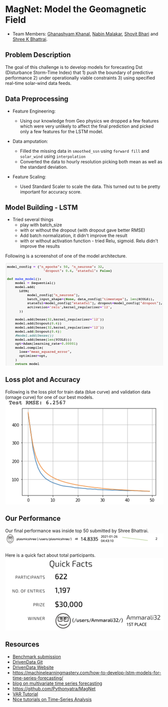 # MagNet: Model the Geomagnetic Field

- Team Members: [Ghanashyam Khanal](https://www.linkedin.com/in/ghanashyam-khanal/), [Nabin Malakar](https://www.linkedin.com/in/nabinkm/), [Shovit Bhari](https://www.linkedin.com/in/shovitraj/) and [Shree K Bhattrai](https://www.linkedin.com/in/shree-k-bhattarai-92625316/).

## Problem Description
The goal of this challenge is to develop models for forecasting Dst (Disturbance Storm-Time Index) that 1) push the boundary of predictive performance 2) under operationally viable constraints 3) using specified real-time solar-wind data feeds. 

## Data Preprocessing
- Feature Engineering:
    - Using our knowledge from Geo physics we dropped a few features which were very unlikely to affect the final prediction and picked only a few features for the LSTM model. 
- Data amputation:
    - Filled the missing data in `smoothed_ssn` using `forward fill` and `solar_wind` using `interpolation`
    - Converted the data to hourly resolution picking both mean as well as the standard deviation.

- Feature Scaling:
    - Used Standard Scaler to scale the data. This turned out to be pretty important for accuracy score.

## Model Building - LSTM
- Tried several things
    - play with batch_size
    - with or without the dropout (with dropout gave better RMSE)
    - Add batch normalization, it didn't improve the result
    - with or without activation function - tried Relu, sigmoid. Relu didn't improve the results 

Following is a screenshot of one of the model architecture.

![LSTM Model](images/model_sample.png)

## Loss plot and Accuracy
Following is the loss plot for train data (blue curve) and validation data (ornage curve) for one of our best models.
![Loss plot](images/loss_plot.png)

## Our Performance
Our final performance was inside top 50 submitted by Shree Bhattrai.
![Final Performance](images/final_performance.png)

Here is a quick fact about total participants.
![Quick Facts](images/total_participants.png)


## Resources
- [Benchmark submission](https://www.drivendata.co/blog/model-geomagnetic-field-benchmark/)
- [DrivenData Git](https://github.com/drivendataorg/noaa-runtime)
- [DrivenData Website](https://www.drivendata.org/competitions/73/noaa-magnetic-forecasting/?fbclid=IwAR3lxCtsCLppvv9ooV36QJCWkP4_g8UT6MwX-TVllWSPQ97zlzEKQpSceHI)
- https://machinelearningmastery.com/how-to-develop-lstm-models-for-time-series-forecasting/ 
- [blog on multivariate time series forecasting](https://towardsdatascience.com/simple-multivariate-time-series-forecasting-7fa0e05579b2)
- https://github.com/Pythonyatra/MagNet
- [VAR Tutorial](https://www.machinelearningplus.com/time-series/vector-autoregression-examples-python/)
- [Nice tutorials on Time-Series Analysis](https://www.machinelearningplus.com/time-series/)
